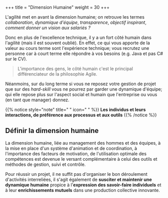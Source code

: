 +++
title = "Dimension Humaine"
weight = 30
+++

L'agilité met en avant la dimension humaine; on retrouve les termes *collaboration*, *dynamique d'équipe*, *transparence*, *objectif inspirant*, *comment donner un vision aux salariés ?*

Donc en plus de l'excellence technique, il y a un fort côté humain dans l'agilité (mais il est souvent oublié). En effet, ce qui vous apporte de la valeur au cours terme sont l'expérience technique; vous recrutez une personne car à court terme elle répondre à vos besoins (e.g. Java et pas C# sur le CV).

> L'importance des gens, le côté humain c'est le principal différenciateur de la philosophie Agile.

Néanmoins, sur du long terme si vous ne reposez votre gestion de projet que sur des *hard-skill* vous ne pourrez par garder une dynamique d'équipe; qui elle repose plus sur l'aspect social et humain que l'entreprise ou vous (en tant que manager) donnez.

{{% notice style="note" title=" " icon=" " %}}
**Les individus et leurs interactions, de préférence aux processus et aux outils**
{{% /notice %}}

## Définir la dimension humaine 

La dimension humaine, liée au management des hommes et des équipes, à la mise en
place d'un système d'animation et de coordination, à l'importance des facteurs de
motivation, de l'utilisation optimale des compétences est devenue le versant
complémentaire à celui des outils et méthodes de gestion, suivi et contrôle. 

Pour réussir un projet, il ne suffit pas d'organiser le bon déroulement d'activités interreliées, il
s'agit également de **susciter et maintenir une dynamique humaine** propice à l'**expression des savoir-faire individuels** et à leur **enrichissements mutuels** dans une production collective innovante.